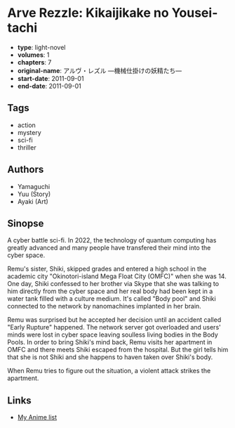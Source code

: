 # Arve Rezzle: Kikaijikake no Yousei-tachi

-   **type**: light-novel
-   **volumes**: 1
-   **chapters**: 7
-   **original-name**: アルヴ・レズル ―機械仕掛けの妖精たち―
-   **start-date**: 2011-09-01
-   **end-date**: 2011-09-01

## Tags

-   action
-   mystery
-   sci-fi
-   thriller

## Authors

-   Yamaguchi
-   Yuu (Story)
-   Ayaki (Art)

## Sinopse

A cyber battle sci-fi. In 2022, the technology of quantum computing has greatly advanced and many people have transfered their mind into the cyber space.

Remu's sister, Shiki, skipped grades and entered a high school in the academic city "Okinotori-island Mega Float City (OMFC)" when she was 14. One day, Shiki confessed to her brother via Skype that she was talking to him directly from the cyber space and her real body had been kept in a water tank filled with a culture medium. It's called "Body pool" and Shiki connected to the network by nanomachines implanted in her brain.

Remu was surprised but he accepted her decision until an accident called "Early Rupture" happened. The network server got overloaded and users' minds were lost in cyber space leaving soulless living bodies in the Body Pools. In order to bring Shiki's mind back, Remu visits her apartment in OMFC and there meets Shiki escaped from the hospital. But the girl tells him that she is not Shiki and she happens to haven taken over Shiki's body.

When Remu tries to figure out the situation, a violent attack strikes the apartment.

## Links

-   [My Anime list](https://myanimelist.net/manga/82283/Arve_Rezzle__Kikaijikake_no_Yousei-tachi)
